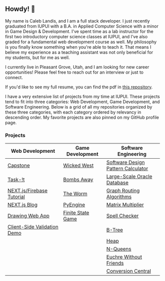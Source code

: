 ## Howdy! 👋
My name is Caleb Landis, and I am a full stack developer. I just recently graduated from IUPUI with a B.A. in Applied Computer Science with a minor in Game Design & Development. I've spent time as a lab instructor for the first two introductory computer science classes at IUPUI, and I've also graded for a fundamental web development course as well. My philosophy is you finally know something when you're able to teach it. That means I believe my experience as a teaching assistant was not only beneficial for my students, but for me as well.

I currently live in Pleasant Grove, Utah, and I am looking for new career opportunities! Please feel free to reach out for an interview or just to connect.

If you'd like to see my full resume, you can find the pdf in [this repository](./CalebLandisResume.pdf).

I have a very extensive list of projects from my time at IUPUI. These projects tend to fit into three categories: Web Development, Game Development, and Software Engineering. Below is a grid of all my repositories organized by these three categories, with each category ordered by relevancy in descending order. My favorite projects are also pinned on my GitHub profile page.

### Projects
| Web Development | Game Development | Software Engineering |
| ------ | ------ | ------ |
| [Capstone](https://github.com/caleb765landis/Capstone) | [Wicked West](https://github.com/caleb765landis/Wicked-West) | [Software Design Pattern Calculator](https://github.com/caleb765landis/Software-Design-Pattern-Calculator) |
| [Task-!t](https://github.com/caleb765landis/Task-It) | [Bombs Away](https://github.com/caleb765landis/Bombs-Away) | [Large-Scale Oracle Database](https://github.com/caleb765landis/Large-Scale-Database) |
| [NEXT.js/Firebase Tutorial](https://github.com/caleb765landis/next-firebase-tutorial) | [The Worm](https://github.com/caleb765landis/The-Worm) | [Graph Routing Algorithms](https://github.com/caleb765landis/Graph-Routing-Algorithms) |
| [NEXT.js Blog](https://github.com/caleb765landis/nextjs-blog) | [PyEngine](https://github.com/caleb765landis/PyEngine) | [Matrix Multiplier](https://github.com/caleb765landis/Matrix-Multiplier) |
| [Drawing Web App](https://github.com/caleb765landis/Drawing-Web-App) | [Finite State Game](https://github.com/caleb765landis/Finite-State-Game) | [Spell Checker](https://github.com/caleb765landis/Spell-Checker) |
| [Client-Side Validation Demo](https://github.com/caleb765landis/Client-Side-Validation-Demo) | | [B-Tree](https://github.com/caleb765landis/B-Tree) |
| | | [Heap](https://github.com/caleb765landis/Heap) |
| | | [N-Queens](https://github.com/caleb765landis/N-Queens) |
| | | [Euchre Without Friends](https://github.com/caleb765landis/Euchre-Without-Friends) |
| | | [Conversion Central](https://github.com/caleb765landis/Conversion-Central) |

<!--
**caleb765landis/caleb765landis** is a ✨ _special_ ✨ repository because its `README.md` (this file) appears on your GitHub profile.

Here are some ideas to get you started:

- 🔭 I’m currently working on ...
- 🌱 I’m currently learning ...
- 👯 I’m looking to collaborate on ...
- 🤔 I’m looking for help with ...
- 💬 Ask me about ...
- 📫 How to reach me: ...
- 😄 Pronouns: ...
- ⚡ Fun fact: ...
-->
